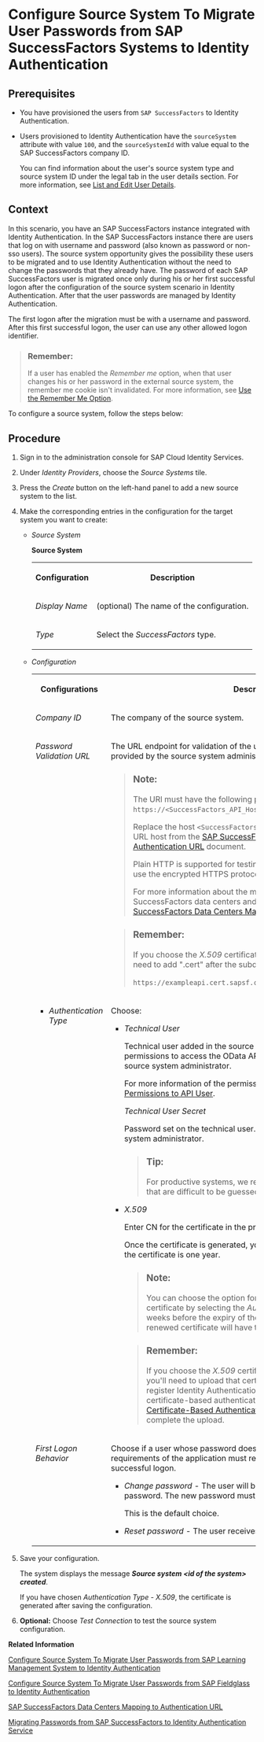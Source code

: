 <!-- loio671d2e6de90e44caaa6dede4ab315b48 -->

# Configure Source System To Migrate User Passwords from SAP SuccessFactors Systems to Identity Authentication



<a name="loio671d2e6de90e44caaa6dede4ab315b48__prereq_ibr_d4t_lgb"/>

## Prerequisites

-   You have provisioned the users from `SAP SuccessFactors` to Identity Authentication.
-   Users provisioned to Identity Authentication have the `sourceSystem` attribute with value `100`, and the `sourceSystemId` with value equal to the SAP SuccessFactors company ID.

    You can find information about the user's source system type and source system ID under the legal tab in the user details section. For more information, see [List and Edit User Details](list-and-edit-user-details-045cb01.md).




## Context

In this scenario, you have an SAP SuccessFactors instance integrated with Identity Authentication. In the SAP SuccessFactors instance there are users that log on with username and password \(also known as password or non-sso users\). The source system opportunity gives the possibility these users to be migrated and to use Identity Authentication without the need to change the passwords that they already have. The password of each SAP SuccessFactors user is migrated once only during his or her first successful logon after the configuration of the source system scenario in Identity Authentication. After that the user passwords are managed by Identity Authentication.

The first logon after the migration must be with a username and password. After this first successful logon, the user can use any other allowed logon identifier.

> ### Remember:  
> If a user has enabled the *Remember me* option, when that user changes his or her password in the external source system, the remember me cookie isn't invalidated. For more information, see [Use the Remember Me Option](../User-Guide/use-the-remember-me-option-bc7c6c6.md).

To configure a source system, follow the steps below:



## Procedure

1.  Sign in to the administration console for SAP Cloud Identity Services.

2.  Under *Identity Providers*, choose the *Source Systems* tile.

3.  Press the *Create* button on the left-hand panel to add a new source system to the list.

4.  Make the corresponding entries in the configuration for the target system you want to create:

    -   *Source System*

        **Source System**


        <table>
        <tr>
        <th valign="top">

        Configuration
        
        </th>
        <th valign="top">

        Description
        
        </th>
        </tr>
        <tr>
        <td valign="top">
        
        *Display Name*
        
        </td>
        <td valign="top">
        
        \(optional\) The name of the configuration.
        
        </td>
        </tr>
        <tr>
        <td valign="top">
        
        *Type*
        
        </td>
        <td valign="top">
        
        Select the *SuccessFactors* type.
        
        </td>
        </tr>
        </table>
        

    -   *Configuration*


        <table>
        <tr>
        <th valign="top">

        Configurations
        
        </th>
        <th valign="top">

        Description
        
        </th>
        </tr>
        <tr>
        <td valign="top">
        
        *Company ID*
        
        </td>
        <td valign="top">
        
        The company of the source system.
        
        </td>
        </tr>
        <tr>
        <td valign="top">
        
        *Password Validation URL*
        
        </td>
        <td valign="top">
        
        The URL endpoint for validation of the users name and password. It can be provided by the source system administrator.

        > ### Note:  
        > The URl must have the following pattern: `https://<SuccessFactors_API_Host>/odata/v2/restricted/validateUser`.
        > 
        > Replace the host `<SuccessFactors_API_host>` with the Authentication URL host from the [SAP SuccessFactors Data Centers Mapping to Authentication URL](sap-successfactors-data-centers-mapping-to-authentication-url-f38bb6b.md) document.
        > 
        > Plain HTTP is supported for testing purposes only. Make sure that you use the encrypted HTTPS protocol for productive systems.
        > 
        > For more information about the mapping between theSAP SuccessFactors data centers and the password validation URL, see [SAP SuccessFactors Data Centers Mapping to Authentication URL](sap-successfactors-data-centers-mapping-to-authentication-url-f38bb6b.md).

        > ### Remember:  
        > If you choose the *X.509* certificate as your *Authentication Type*, you'll need to add ".cert" after the subdomain part of the URL. For example:
        > 
        > `https://exampleapi.cert.sapsf.com/odata/v2/restricted/validateUser`.


        
        </td>
        </tr>
        <tr>
        <td valign="top">
        
        -   *Authentication Type*


        
        </td>
        <td valign="top">
        
        Choose:

        -   *Technical User*

            Technical user added in the source system that has administrator permissions to access the OData API. It can be provided by the external source system administrator.

            For more information of the permission settings of the user, see [Granting Permissions to API User](https://help.sap.com/viewer/0377d826832f445e82d09fdac7228f34/latest/en-US/650350ce2e274ee5b1f19c8cb3b1531d.html).

            *Technical User Secret*

            Password set on the technical user. It can be provided by the source system administrator.

            > ### Tip:  
            > For productive systems, we recommend that you use passwords that are difficult to be guessed.

        -   *X.509*

            Enter CN for the certificate in the provided field.

            Once the certificate is generated, you can view its details. The validity of the certificate is one year.

            > ### Note:  
            > You can choose the option for automatic regeneration of the certificate by selecting the *Automatic Renewal* checkbox. Two weeks before the expiry of the certificate, it is regenerated. The renewed certificate will have the same DN.

            > ### Remember:  
            > If you choose the *X.509* certificate as your *Authentication Type*, you'll need to upload that certificate into SAP SuccessFactors to register Identity Authentication for incoming calls using *X.509* certificate-based authentication. Refer to [Upgrade to X.509 Certificate-Based Authentication for Incoming Calls](https://help.sap.com/docs/SAP_SUCCESSFACTORS_PLATFORM/568fdf1f14f14fd089a3cd15194d19cc/2b8f220f51ce455da3f349ef851d264c.html) for the steps to complete the upload.



        
        </td>
        </tr>
        <tr>
        <td valign="top">
        
        *First Logon Behavior*
        
        </td>
        <td valign="top">
        
        Choose if a user whose password doesn't meet the password policy requirements of the application must reset or change it after the first successful logon.

        -   *Change password* - The user will be presented a dialog to change their password. The new password must meet the current password policy.

            This is the default choice.

        -   *Reset password* - The user receives the reset password link by email.


        
        </td>
        </tr>
        </table>
        

5.  Save your configuration.

    The system displays the message ***Source system <id of the system\> created***.

    If you have chosen *Authentication Type - X.509*, the certificate is generated after saving the configuration.

6.  **Optional:** Choose *Test Connection* to test the source system configuration.


**Related Information**  


[Configure Source System To Migrate User Passwords from SAP Learning Management System to Identity Authentication](configure-source-system-to-migrate-user-passwords-from-sap-learning-management-system-to-0d85eb7.md)

[Configure Source System To Migrate User Passwords from SAP Fieldglass to Identity Authentication](configure-source-system-to-migrate-user-passwords-from-sap-fieldglass-to-identity-authent-b0c7ec8.md)

[SAP SuccessFactors Data Centers Mapping to Authentication URL](sap-successfactors-data-centers-mapping-to-authentication-url-f38bb6b.md)

[Migrating Passwords from SAP SuccessFactors to Identity Authentication Service](https://help.sap.com/viewer/568fdf1f14f14fd089a3cd15194d19cc/latest/en-US/b25f3f36deed40ddb3aee14c6818df06.html)

